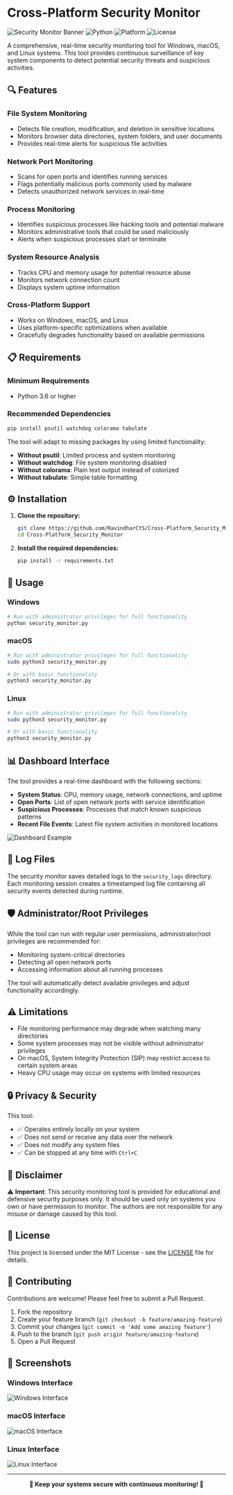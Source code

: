 # Cross-Platform Security Monitor

![Security Monitor Banner](https://img.shields.io/badge/Security-Monitor-red?style=for-the-badge&logo=shield&logoColor=white)
![Python](https://img.shields.io/badge/Python-3.6+-blue?style=for-the-badge&logo=python&logoColor=white)
![Platform](https://img.shields.io/badge/Platform-Windows%20%7C%20macOS%20%7C%20Linux-lightgrey?style=for-the-badge)
![License](https://img.shields.io/badge/License-MIT-green?style=for-the-badge)

A comprehensive, real-time security monitoring tool for Windows, macOS, and Linux systems. This tool provides continuous surveillance of key system components to detect potential security threats and suspicious activities.

## 🔍 Features

### File System Monitoring
- Detects file creation, modification, and deletion in sensitive locations
- Monitors browser data directories, system folders, and user documents
- Provides real-time alerts for suspicious file activities

### Network Port Monitoring
- Scans for open ports and identifies running services
- Flags potentially malicious ports commonly used by malware
- Detects unauthorized network services in real-time

### Process Monitoring
- Identifies suspicious processes like hacking tools and potential malware
- Monitors administrative tools that could be used maliciously
- Alerts when suspicious processes start or terminate

### System Resource Analysis
- Tracks CPU and memory usage for potential resource abuse
- Monitors network connection count
- Displays system uptime information

### Cross-Platform Support
- Works on Windows, macOS, and Linux
- Uses platform-specific optimizations when available
- Gracefully degrades functionality based on available permissions

## 📋 Requirements

### Minimum Requirements
- Python 3.6 or higher

### Recommended Dependencies
```bash
pip install psutil watchdog colorama tabulate
```

The tool will adapt to missing packages by using limited functionality:
- **Without psutil**: Limited process and system monitoring
- **Without watchdog**: File system monitoring disabled
- **Without colorama**: Plain text output instead of colorized
- **Without tabulate**: Simple table formatting

## ⚙️ Installation

1. **Clone the repository:**
   ```bash
   git clone https://github.com/RavindharCYS/Cross-Platform_Security_Monitor.git
   cd Cross-Platform_Security_Monitor
   ```

2. **Install the required dependencies:**
   ```bash
   pip install -r requirements.txt
   ```

## 🚀 Usage

### Windows
```bash
# Run with administrator privileges for full functionality
python security_monitor.py
```

### macOS
```bash
# Run with administrator privileges for full functionality
sudo python3 security_monitor.py

# Or with basic functionality
python3 security_monitor.py
```

### Linux
```bash
# Run with administrator privileges for full functionality
sudo python3 security_monitor.py

# Or with basic functionality
python3 security_monitor.py
```

## 📊 Dashboard Interface

The tool provides a real-time dashboard with the following sections:

- **System Status**: CPU, memory usage, network connections, and uptime
- **Open Ports**: List of open network ports with service identification
- **Suspicious Processes**: Processes that match known suspicious patterns
- **Recent File Events**: Latest file system activities in monitored locations

![Dashboard Example](https://github.com/RavindharCYS/Cross-Platform_Security_Monitor/blob/main/Screenshot%201.png)

## 📝 Log Files

The security monitor saves detailed logs to the `security_logs` directory. Each monitoring session creates a timestamped log file containing all security events detected during runtime.

## 🛡️ Administrator/Root Privileges

While the tool can run with regular user permissions, administrator/root privileges are recommended for:

- Monitoring system-critical directories
- Detecting all open network ports
- Accessing information about all running processes

The tool will automatically detect available privileges and adjust functionality accordingly.

## ⚠️ Limitations

- File monitoring performance may degrade when watching many directories
- Some system processes may not be visible without administrator privileges
- On macOS, System Integrity Protection (SIP) may restrict access to certain system areas
- Heavy CPU usage may occur on systems with limited resources

## 🔒 Privacy & Security

This tool:
- ✅ Operates entirely locally on your system
- ✅ Does not send or receive any data over the network
- ✅ Does not modify any system files
- ✅ Can be stopped at any time with `Ctrl+C`

## 📜 Disclaimer

⚠️ **Important**: This security monitoring tool is provided for educational and defensive security purposes only. It should be used only on systems you own or have permission to monitor. The authors are not responsible for any misuse or damage caused by this tool.

## 📄 License

This project is licensed under the MIT License - see the [LICENSE](LICENSE) file for details.

## 🤝 Contributing

Contributions are welcome! Please feel free to submit a Pull Request.

1. Fork the repository
2. Create your feature branch (`git checkout -b feature/amazing-feature`)
3. Commit your changes (`git commit -m 'Add some amazing feature'`)
4. Push to the branch (`git push origin feature/amazing-feature`)
5. Open a Pull Request

## 📸 Screenshots

### Windows Interface
![Windows Interface](https://via.placeholder.com/800x600/0078d4/ffffff?text=Windows+Interface)

### macOS Interface
![macOS Interface](https://via.placeholder.com/800x600/000000/ffffff?text=macOS+Interface)

### Linux Interface
![Linux Interface](https://via.placeholder.com/800x600/ff6900/ffffff?text=Linux+Interface)

---

<div align="center">
  <strong>🔐 Keep your systems secure with continuous monitoring! 🔐</strong>
</div>
